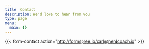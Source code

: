 ```yaml
---
title: Contact
description: We'd love to hear from you
type: page
menu:
  main: {}
---
```


{{< form-contact action="http://formspree.io/carl@nerdcoach.io"  >}}

